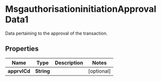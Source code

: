 

# MsgauthorisationinitiationApprovalData1

Data pertaining to the approval of the transaction.
## Properties

Name | Type | Description | Notes
------------ | ------------- | ------------- | -------------
**apprvlCd** | **String** |  |  [optional]



